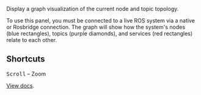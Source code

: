 Display a graph visualization of the current node and topic topology.

To use this panel, you must be connected to a live ROS system via a native or Rosbridge connection. The graph will show how the system's nodes (blue rectangles), topics (purple diamonds), and services (red rectangles) relate to each other.

## Shortcuts

<kbd>Scroll</kbd> – Zoom

[View docs](https://foxglove.dev/docs/panels/topic-graph).
